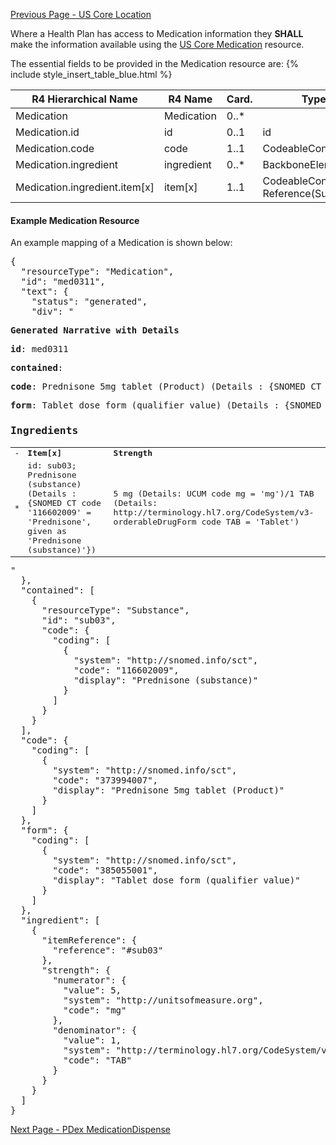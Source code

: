 [Previous Page - US Core Location](USCoreLocation.html)

Where a Health Plan has access to Medication information they **SHALL** make the information available using the [US Core Medication](http://hl7.org/fhir/us/core/StructureDefinition-us-core-medication.html) resource.

The essential fields to be provided in the Medication resource are:
{% include style_insert_table_blue.html %}

| R4 Hierarchical Name          | R4 Name    | Card. | Type                                               |
|-------------------------------|------------|-------|----------------------------------------------------|
| Medication                    | Medication | 0..*  |                                                    |
| Medication.id                 | id         | 0..1  | id                                                 |
| Medication.code               | code       | 1..1  | CodeableConcept                                    |
| Medication.ingredient         | ingredient | 0..*  | BackboneElement                                    |
| Medication.ingredient.item[x] | item[x]    | 1..1  | CodeableConcept, Reference(Substance | Medication) |

#### Example Medication Resource

An example mapping of a Medication is shown below:

<pre>
{
  "resourceType": "Medication",
  "id": "med0311",
  "text": {
    "status": "generated",
    "div": "<div xmlns=\"http://www.w3.org/1999/xhtml\"><p><b>Generated Narrative with Details</b></p><p><b>id</b>: med0311</p><p><b>contained</b>: </p><p><b>code</b>: Prednisone 5mg tablet (Product) <span>(Details : {SNOMED CT code '373994007' = 'Prednisone 5mg tablet', given as 'Prednisone 5mg tablet (Product)'})</span></p><p><b>form</b>: Tablet dose form (qualifier value) <span>(Details : {SNOMED CT code '385055001' = 'Tablet', given as 'Tablet dose form (qualifier value)'})</span></p><h3>Ingredients</h3><table><tr><td>-</td><td><b>Item[x]</b></td><td><b>Strength</b></td></tr><tr><td>*</td><td>id: sub03; Prednisone (substance) <span>(Details : {SNOMED CT code '116602009' = 'Prednisone', given as 'Prednisone (substance)'})</span></td><td>5 mg<span> (Details: UCUM code mg = 'mg')</span>/1 TAB<span> (Details: http://terminology.hl7.org/CodeSystem/v3-orderableDrugForm code TAB = 'Tablet')</span></td></tr></table></div>"
  },
  "contained": [
    {
      "resourceType": "Substance",
      "id": "sub03",
      "code": {
        "coding": [
          {
            "system": "http://snomed.info/sct",
            "code": "116602009",
            "display": "Prednisone (substance)"
          }
        ]
      }
    }
  ],
  "code": {
    "coding": [
      {
        "system": "http://snomed.info/sct",
        "code": "373994007",
        "display": "Prednisone 5mg tablet (Product)"
      }
    ]
  },
  "form": {
    "coding": [
      {
        "system": "http://snomed.info/sct",
        "code": "385055001",
        "display": "Tablet dose form (qualifier value)"
      }
    ]
  },
  "ingredient": [
    {
      "itemReference": {
        "reference": "#sub03"
      },
      "strength": {
        "numerator": {
          "value": 5,
          "system": "http://unitsofmeasure.org",
          "code": "mg"
        },
        "denominator": {
          "value": 1,
          "system": "http://terminology.hl7.org/CodeSystem/v3-orderableDrugForm",
          "code": "TAB"
        }
      }
    }
  ]
}
</pre>




[Next Page - PDex MedicationDispense](PDexMedicationDispense.html)
